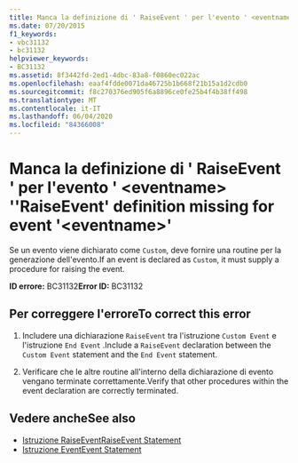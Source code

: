 ```yaml
---
title: Manca la definizione di ' RaiseEvent ' per l'evento ' <eventname> '
ms.date: 07/20/2015
f1_keywords:
- vbc31132
- bc31132
helpviewer_keywords:
- BC31132
ms.assetid: 8f3442fd-2ed1-4dbc-83a8-f0860ec022ac
ms.openlocfilehash: eaaf4fdde0071da46725b1b668f21b15a1d2cdb0
ms.sourcegitcommit: f8c270376ed905f6a8896ce0fe25b4f4b38ff498
ms.translationtype: MT
ms.contentlocale: it-IT
ms.lasthandoff: 06/04/2020
ms.locfileid: "84366008"
---
```

# <a name="raiseevent-definition-missing-for-event-eventname"></a><span data-ttu-id="2589f-102">Manca la definizione di ' RaiseEvent ' per l'evento ' \<eventname> '</span><span class="sxs-lookup"><span data-stu-id="2589f-102">'RaiseEvent' definition missing for event '\<eventname>'</span></span>
<span data-ttu-id="2589f-103">Se un evento viene dichiarato come `Custom`, deve fornire una routine per la generazione dell'evento.</span><span class="sxs-lookup"><span data-stu-id="2589f-103">If an event is declared as `Custom`, it must supply a procedure for raising the event.</span></span>  
  
 <span data-ttu-id="2589f-104">**ID errore:** BC31132</span><span class="sxs-lookup"><span data-stu-id="2589f-104">**Error ID:** BC31132</span></span>  
  
## <a name="to-correct-this-error"></a><span data-ttu-id="2589f-105">Per correggere l'errore</span><span class="sxs-lookup"><span data-stu-id="2589f-105">To correct this error</span></span>  
  
1. <span data-ttu-id="2589f-106">Includere una dichiarazione `RaiseEvent` tra l'istruzione `Custom Event` e l'istruzione `End Event` .</span><span class="sxs-lookup"><span data-stu-id="2589f-106">Include a `RaiseEvent` declaration between the `Custom Event` statement and the `End Event` statement.</span></span>  
  
2. <span data-ttu-id="2589f-107">Verificare che le altre routine all'interno della dichiarazione di evento vengano terminate correttamente.</span><span class="sxs-lookup"><span data-stu-id="2589f-107">Verify that other procedures within the event declaration are correctly terminated.</span></span>  
  
## <a name="see-also"></a><span data-ttu-id="2589f-108">Vedere anche</span><span class="sxs-lookup"><span data-stu-id="2589f-108">See also</span></span>

- [<span data-ttu-id="2589f-109">Istruzione RaiseEvent</span><span class="sxs-lookup"><span data-stu-id="2589f-109">RaiseEvent Statement</span></span>](../language-reference/statements/raiseevent-statement.md)
- [<span data-ttu-id="2589f-110">Istruzione Event</span><span class="sxs-lookup"><span data-stu-id="2589f-110">Event Statement</span></span>](../language-reference/statements/event-statement.md)
